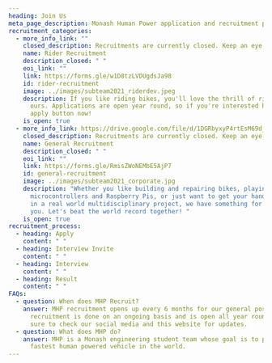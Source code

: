 ```yaml
---
heading: Join Us
meta_page_description: Monash Human Power application and recruitment page
recruitment_categories:
  - more_info_link: ""
    closed_description: Recruitments are currently closed. Keep an eye out on our socials!
    name: Rider Recruitment
    description_closed: " "
    eoi_link: ""
    link: https://forms.gle/w1D8tzLVDUgdsJa98
    id: rider-recruitment
    image: ../images/subteam2021_riderdev.jpeg
    description: If you like riding bikes, you'll love the thrill of riding one of
      ours. Applications are open year round, so if you're interested hit the
      apply button now!
    is_open: true
  - more_info_link: https://drive.google.com/file/d/1DGRbyxyP4rtEsM69d_fBLwMNjrDaG7mM/view?usp=sharing
    closed_description: Recruitments are currently closed. Keep an eye out on our socials!
    name: General Recruitment
    description_closed: " "
    eoi_link: ""
    link: https://forms.gle/RmisZWoNEMbE5AjP7
    id: general-recruitment
    image: ../images/subteam2021_corporate.jpg
    description: "Whether you like building and repairing bikes, playing around with
      microcontrollers and Raspberry Pis, or just want to get your hands dirty
      in a real world multidisciplinary project, we have something for all of
      you. Let's beat the world record together! "
    is_open: true
recruitment_process:
  - heading: Apply
    content: " "
  - heading: Interview Invite
    content: " "
  - heading: Interview
    content: " "
  - heading: Result
    content: " "
FAQs:
  - question: When does MHP Recruit?
    answer: MHP recruitment opens up every 6 months for our general positions. Rider
      recruitment is done on an ongoing basis and is open all year round. Be
      sure to check our social media and this website for updates.
  - question: What does MHP do?
    answer: MHP is a Monash engineering student team whose goal is to produce the
      fastest human powered vehicle in the world.
---
```


